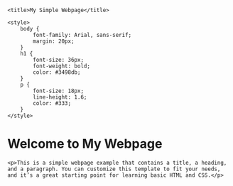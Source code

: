 <!DOCTYPE html>
<html lang="en">
<head>
    <meta charset="UTF-8">
    <meta name="viewport" content="width=device-width, initial-scale=1.0">
    <meta http-equiv="X-UA-Compatible" content="ie=edge">
    
    <title>My Simple Webpage</title>
    
    <style>
        body {
            font-family: Arial, sans-serif; 
            margin: 20px; 
        }
        h1 {
            font-size: 36px; 
            font-weight: bold; 
            color: #3498db; 
        }
        p {
            font-size: 18px; 
            line-height: 1.6; 
            color: #333; 
        }
    </style>
</head>

<body>
    <h1>Welcome to My Webpage</h1>
    
    <p>This is a simple webpage example that contains a title, a heading, and a paragraph. You can customize this template to fit your needs, and it’s a great starting point for learning basic HTML and CSS.</p>
</body>
</html>
